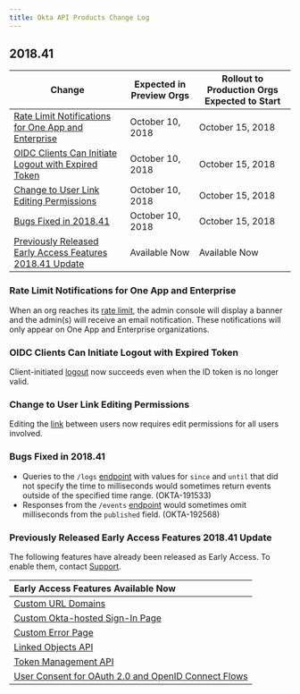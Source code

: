 ```yaml
---
title: Okta API Products Change Log
---
```


## 2018.41

| Change                                                                                                               | Expected in Preview Orgs | Rollout to Production Orgs Expected to Start |
| -------------------------------------------------------------------------------------------------------------------- | ------------------------ | -------------------------------------------- |
| [Rate Limit Notifications for One App and Enterprise](#rate-limit-notifications-for-one-app-and-enterprise)                            | October 10, 2018       | October 15, 2018                             |
| [OIDC Clients Can Initiate Logout with Expired Token](#oidc-clients-can-initiate-logout-with-expired-token)                            | October 10, 2018       | October 15, 2018                             |
| [Change to User Link Editing Permissions](#change-to-user-link-editing-permissions)                            | October 10, 2018       | October 15, 2018                             |
| [Bugs Fixed in 2018.41](#bugs-fixed-in-2018-41)                                                                       | October 10, 2018         | October 15, 2018                             |
| [Previously Released Early Access Features 2018.41 Update](#previously-released-early-access-features-2018-41-update) | Available Now            | Available Now                                |

### Rate Limit Notifications for One App and Enterprise

When an org reaches its [rate limit](/docs/api/getting_started/rate-limits), the admin console will display a banner and the admin(s) will receive an email notification. These notifications will only appear on One App and Enterprise organizations. <!--OKTA-185719-->

### OIDC Clients Can Initiate Logout with Expired Token

Client-initiated [logout](/docs/api/resources/oidc#logout) now succeeds even when the ID token is no longer valid. <!--OKTA-131652-->

### Change to User Link Editing Permissions

Editing the [link](/docs/api/resources/users#links-object) between users now requires edit permissions for all users involved. <!--OKTA-186702-->

### Bugs Fixed in 2018.41

* Queries to the `/logs` [endpoint](/docs/api/resources/system_log#list-events) with values for `since` and `until` that did not specify the time to milliseconds would sometimes return events outside of the specified time range. (OKTA-191533)
* Responses from the `/events` [endpoint](/docs/api/resources/events#list-events) would sometimes omit milliseconds from the `published` field. (OKTA-192568)

### Previously Released Early Access Features 2018.41 Update

The following features have already been released as Early Access. To enable them, contact [Support](https://support.okta.com/help/open_case).

| Early Access Features Available Now
| :------------------------------------------------- |
| [Custom URL Domains](#custom-url-domains-are-in-early-access)|
| [Custom Okta-hosted Sign-In Page](#custom-okta-hosted-sign-in-page-is-in-early-access)|
| [Custom Error Page](#custom-error-page-is-in-early-access)|
| [Linked Objects API](#linked-objects-api-in-early-access-ea) |
| [Token Management API](#token-management-api-is-in-early-access-ea) |
| [User Consent for OAuth 2.0 and OpenID Connect Flows](#user-consent-for-oauth-20-and-openid-connect-flows-in-early-availability-ea) |
